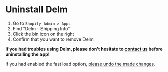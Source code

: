 # Uninstall Delm

1. Go to `Shopify Admin > Apps`
2. Find "Delm - Shipping Info"
3. Click the bin icon on the right
4. Confirm that you want to remove Delm

**If you had troubles using Delm, please don't hesitate to [contact us](/docs/support) before uninstalling the app!**

If you had enabled the fast load option, [please undo the made changes](/docs/fast-load).
